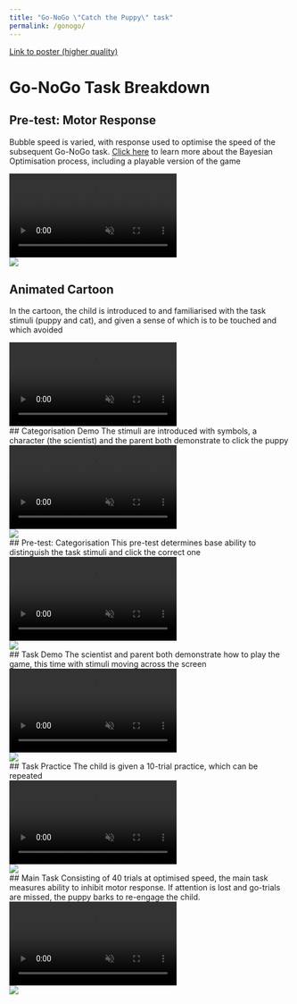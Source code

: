 ```yaml
---
title: "Go-NoGo \"Catch the Puppy\" task"
permalink: /gonogo/
---
```

<a href="../pipsWorldEposter.pdf" target="_blank">Link to poster (higher quality)</a>

# Go-NoGo Task Breakdown

## Pre-test: Motor Response
Bubble speed is varied, with response used to optimise the speed of the subsequent Go-NoGo task. [Click here](../bayesopt) to learn more about the Bayesian Optimisation process, including a playable version of the game
<div class="FlexContainer" padding-left="4rem" padding-right="4rem">
  <div class="FlexContainerCol">
    <div class="FlexContainer">
      <video id="BO" src="../Video/BOBubbles.mp4" autoplay muted loop preload></video>
      <div class="Overlay">
        <img src="../volumeOff.png" controlledVideoId="BO" onclick="toggleMute(this)">
      </div>
    </div>
  </div>
</div>

## Animated Cartoon
In the cartoon, the child is introduced to and familiarised with the task stimuli (puppy and cat), and given a sense of which is to be touched and which avoided
<div class="FlexContainer" padding-left="4rem" padding-right="4rem">
  <div class="FlexContainerCol">
    <div class="FlexContainer">
      <video id="Anim" src="../Video/Animation.mp4" autoplay muted loop preload></video>
    </div>
  </div>
</div>
## Categorisation Demo
The stimuli are introduced with symbols, a character (the scientist) and the parent both demonstrate to click the puppy
<div class="FlexContainer" padding-left="4rem" padding-right="4rem">
  <div class="FlexContainerCol">
    <div class="FlexContainer">
      <video id="CatDem" src="../Video/CategDemo.mp4" autoplay muted loop preload></video>
      <div class="Overlay">
        <img src="../volumeOff.png" controlledVideoId="CatDem" onclick="toggleMute(this)">
      </div>
    </div>
  </div>
</div>
## Pre-test: Categorisation
This pre-test determines base ability to distinguish the task stimuli and click the correct one
<div class="FlexContainer" padding-left="4rem" padding-right="4rem">
  <div class="FlexContainerCol">
    <div class="FlexContainer">
      <video id="Categ" src="../Video/Categ.mp4" autoplay muted loop preload></video>
      <div class="Overlay">
        <img src="../volumeOff.png" controlledVideoId="Categ" onclick="toggleMute(this)">
      </div>
    </div>
  </div>
</div>
## Task Demo
The scientist and parent both demonstrate how to play the game, this time with stimuli moving across the screen
<div class="FlexContainer" padding-left="4rem" padding-right="4rem">
  <div class="FlexContainerCol">
    <div class="FlexContainer">
      <video id="Demo" src="../Video/Demo.mp4" autoplay muted loop preload></video>
      <div class="Overlay">
        <img src="../volumeOff.png" controlledVideoId="Demo" onclick="toggleMute(this)">
      </div>
    </div>
  </div>
</div>
## Task Practice
The child is given a 10-trial practice, which can be repeated
<div class="FlexContainer" padding-left="4rem" padding-right="4rem">
  <div class="FlexContainerCol">
    <div class="FlexContainer">
      <video id="GNG" src="../Video/GNG.mp4" autoplay muted loop preload></video>
      <div class="Overlay">
        <img src="../volumeOff.png" controlledVideoId="GNG" onclick="toggleMute(this)">
      </div>
    </div>
  </div>
</div>
## Main Task
Consisting of 40 trials at optimised speed, the main task measures ability to inhibit motor response. If attention is lost and go-trials are missed, the puppy barks to re-engage the child.
<div class="FlexContainer" padding-left="4rem" padding-right="4rem">
  <div class="FlexContainerCol">
    <div class="FlexContainer">
      <video id="GNG2" src="../Video/GNG.mp4" autoplay muted loop preload></video>
      <div class="Overlay">
        <img src="../volumeOff.png" controlledVideoId="GNG2" onclick="toggleMute(this)">
      </div>
    </div>
  </div>
</div>

<script>
var vid = document.getElementById("myVideo");
function toggleMute(el) { 
    var vidId = el.getAttribute('controlledVideoId');
    var vid = document.getElementById(vidId);
    vid.muted = !vid.muted;
    el.src = vid.muted ? "../volumeOff.png" : "../volumeOn.png";
}
</script>

